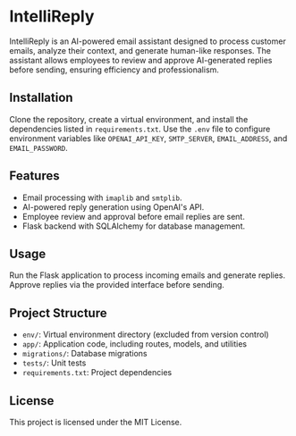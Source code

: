 # IntelliReply

IntelliReply is an AI-powered email assistant designed to process customer emails, analyze their context, and generate human-like responses. The assistant allows employees to review and approve AI-generated replies before sending, ensuring efficiency and professionalism.

## Installation

Clone the repository, create a virtual environment, and install the dependencies listed in `requirements.txt`. Use the `.env` file to configure environment variables like `OPENAI_API_KEY`, `SMTP_SERVER`, `EMAIL_ADDRESS`, and `EMAIL_PASSWORD`.

## Features

- Email processing with `imaplib` and `smtplib`.
- AI-powered reply generation using OpenAI's API.
- Employee review and approval before email replies are sent.
- Flask backend with SQLAlchemy for database management.

## Usage

Run the Flask application to process incoming emails and generate replies. Approve replies via the provided interface before sending.

## Project Structure

- `env/`: Virtual environment directory (excluded from version control)
- `app/`: Application code, including routes, models, and utilities
- `migrations/`: Database migrations
- `tests/`: Unit tests
- `requirements.txt`: Project dependencies

## License

This project is licensed under the MIT License.
